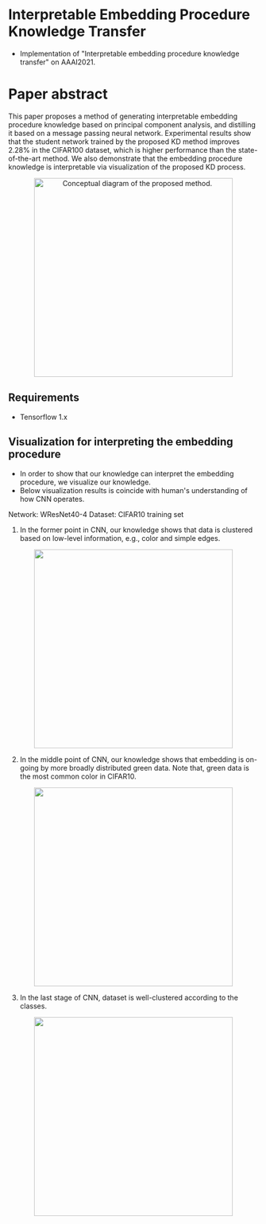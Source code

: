 # Interpretable Embedding Procedure Knowledge Transfer
- Implementation of "Interpretable embedding procedure knowledge transfer" on AAAI2021.

# Paper abstract
This paper proposes a method of generating interpretable embedding procedure knowledge based on principal component analysis, and distilling it based on a message passing neural network. Experimental results show that the student network trained by the proposed KD method improves 2.28% in the CIFAR100 dataset, which is higher performance than the state-of-the-art method. We also demonstrate that the embedding procedure knowledge is interpretable via visualization of the proposed KD process.

<p align="center">
<img width="400" alt="Conceptual diagram of the proposed method." src="https://user-images.githubusercontent.com/26036843/103818644-43fa3480-50ac-11eb-8140-a744588e2e3d.png">
</p>

## Requirements
- Tensorflow 1.x

## Visualization for interpreting the embedding procedure
- In order to show that our knowledge can interpret the embedding procedure, we visualize our knowledge.
- Below visualization results is coincide with human's understanding of how CNN operates.

Network: WResNet40-4
Dataset: CIFAR10 training set

1. In the former point in CNN, our knowledge shows that data is clustered based on low-level information, e.g., color and simple edges.
<p align="center">
  <img src="pics/video0.gif" width="400"><br>
  <b></b>
</p>

2. In the middle point of CNN, our knowledge shows that embedding is on-going by more broadly distributed green data.
Note that, green data is the most common color in CIFAR10.
<p align="center">
  <img src="pics/video1.gif" width="400"><br>
  <b></b>
</p>

3. In the last stage of CNN, dataset is well-clustered according to the classes.
<p align="center">
  <img src="pics/video2.gif" width="400"><br>
  <b></b>
</p>
